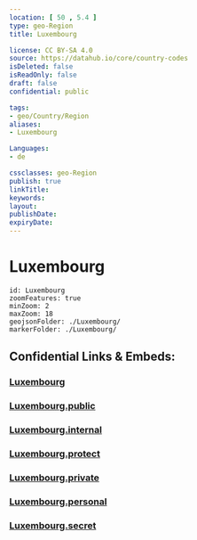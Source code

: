 ```yaml
---
location: [ 50 , 5.4 ] 
type: geo-Region
title: Luxembourg

license: CC BY-SA 4.0
source: https://datahub.io/core/country-codes
isDeleted: false
isReadOnly: false
draft: false
confidential: public

tags:
- geo/Country/Region
aliases:
- Luxembourg

Languages:
- de

cssclasses: geo-Region
publish: true
linkTitle: 
keywords: 
layout: 
publishDate: 
expiryDate: 
---
```


# Luxembourg

```leaflet
id: Luxembourg
zoomFeatures: true 
minZoom: 2 
maxZoom: 18
geojsonFolder: ./Luxembourg/
markerFolder: ./Luxembourg/
```


## Confidential Links & Embeds: 

### [Luxembourg](/_Standards/Earth/Continent/Europe/Europe~West/Belgium/Regions~Belgium/Wallonie/counties~Wallonie/Luxembourg.md) 

### [Luxembourg.public](/_public/Earth/Continent/Europe/Europe~West/Belgium/Regions~Belgium/Wallonie/counties~Wallonie/Luxembourg.public.md) 

### [Luxembourg.internal](/_internal/Earth/Continent/Europe/Europe~West/Belgium/Regions~Belgium/Wallonie/counties~Wallonie/Luxembourg.internal.md) 

### [Luxembourg.protect](/_protect/Earth/Continent/Europe/Europe~West/Belgium/Regions~Belgium/Wallonie/counties~Wallonie/Luxembourg.protect.md) 

### [Luxembourg.private](/_private/Earth/Continent/Europe/Europe~West/Belgium/Regions~Belgium/Wallonie/counties~Wallonie/Luxembourg.private.md) 

### [Luxembourg.personal](/_personal/Earth/Continent/Europe/Europe~West/Belgium/Regions~Belgium/Wallonie/counties~Wallonie/Luxembourg.personal.md) 

### [Luxembourg.secret](/_secret/Earth/Continent/Europe/Europe~West/Belgium/Regions~Belgium/Wallonie/counties~Wallonie/Luxembourg.secret.md)

